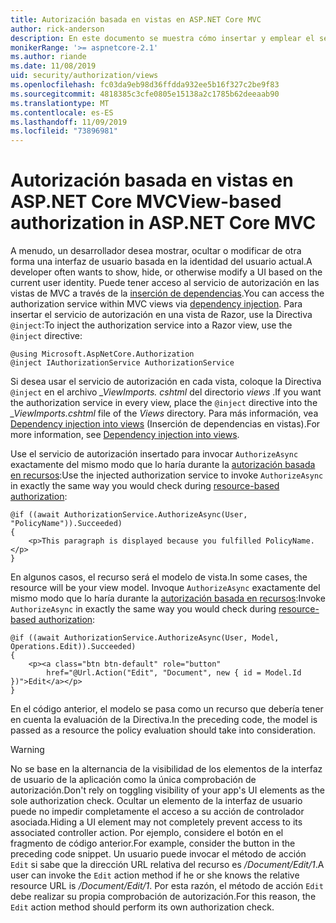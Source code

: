 ```yaml
---
title: Autorización basada en vistas en ASP.NET Core MVC
author: rick-anderson
description: En este documento se muestra cómo insertar y emplear el servicio de autorización dentro de una ASP.NET Core vista de Razor.
monikerRange: '>= aspnetcore-2.1'
ms.author: riande
ms.date: 11/08/2019
uid: security/authorization/views
ms.openlocfilehash: fc03da9eb98d36ffdda932ee5b16f327c2be9f83
ms.sourcegitcommit: 4818385c3cfe0805e15138a2c1785b62deeaab90
ms.translationtype: MT
ms.contentlocale: es-ES
ms.lasthandoff: 11/09/2019
ms.locfileid: "73896981"
---
```

# <a name="view-based-authorization-in-aspnet-core-mvc"></a><span data-ttu-id="231cd-103">Autorización basada en vistas en ASP.NET Core MVC</span><span class="sxs-lookup"><span data-stu-id="231cd-103">View-based authorization in ASP.NET Core MVC</span></span>

<span data-ttu-id="231cd-104">A menudo, un desarrollador desea mostrar, ocultar o modificar de otra forma una interfaz de usuario basada en la identidad del usuario actual.</span><span class="sxs-lookup"><span data-stu-id="231cd-104">A developer often wants to show, hide, or otherwise modify a UI based on the current user identity.</span></span> <span data-ttu-id="231cd-105">Puede tener acceso al servicio de autorización en las vistas de MVC a través de la [inserción de dependencias](xref:fundamentals/dependency-injection).</span><span class="sxs-lookup"><span data-stu-id="231cd-105">You can access the authorization service within MVC views via [dependency injection](xref:fundamentals/dependency-injection).</span></span> <span data-ttu-id="231cd-106">Para insertar el servicio de autorización en una vista de Razor, use la Directiva `@inject`:</span><span class="sxs-lookup"><span data-stu-id="231cd-106">To inject the authorization service into a Razor view, use the `@inject` directive:</span></span>

```cshtml
@using Microsoft.AspNetCore.Authorization
@inject IAuthorizationService AuthorizationService
```

<span data-ttu-id="231cd-107">Si desea usar el servicio de autorización en cada vista, coloque la Directiva `@inject` en el archivo *_ViewImports. cshtml* del directorio *views* .</span><span class="sxs-lookup"><span data-stu-id="231cd-107">If you want the authorization service in every view, place the `@inject` directive into the *_ViewImports.cshtml* file of the *Views* directory.</span></span> <span data-ttu-id="231cd-108">Para más información, vea [Dependency injection into views](xref:mvc/views/dependency-injection) (Inserción de dependencias en vistas).</span><span class="sxs-lookup"><span data-stu-id="231cd-108">For more information, see [Dependency injection into views](xref:mvc/views/dependency-injection).</span></span>

<span data-ttu-id="231cd-109">Use el servicio de autorización insertado para invocar `AuthorizeAsync` exactamente del mismo modo que lo haría durante la [autorización basada en recursos](xref:security/authorization/resourcebased#security-authorization-resource-based-imperative):</span><span class="sxs-lookup"><span data-stu-id="231cd-109">Use the injected authorization service to invoke `AuthorizeAsync` in exactly the same way you would check during [resource-based authorization](xref:security/authorization/resourcebased#security-authorization-resource-based-imperative):</span></span>

```cshtml
@if ((await AuthorizationService.AuthorizeAsync(User, "PolicyName")).Succeeded)
{
    <p>This paragraph is displayed because you fulfilled PolicyName.</p>
}
```

<span data-ttu-id="231cd-110">En algunos casos, el recurso será el modelo de vista.</span><span class="sxs-lookup"><span data-stu-id="231cd-110">In some cases, the resource will be your view model.</span></span> <span data-ttu-id="231cd-111">Invoque `AuthorizeAsync` exactamente del mismo modo que lo haría durante la [autorización basada en recursos](xref:security/authorization/resourcebased#security-authorization-resource-based-imperative):</span><span class="sxs-lookup"><span data-stu-id="231cd-111">Invoke `AuthorizeAsync` in exactly the same way you would check during [resource-based authorization](xref:security/authorization/resourcebased#security-authorization-resource-based-imperative):</span></span>

```cshtml
@if ((await AuthorizationService.AuthorizeAsync(User, Model, Operations.Edit)).Succeeded)
{
    <p><a class="btn btn-default" role="button"
        href="@Url.Action("Edit", "Document", new { id = Model.Id })">Edit</a></p>
}
```

<span data-ttu-id="231cd-112">En el código anterior, el modelo se pasa como un recurso que debería tener en cuenta la evaluación de la Directiva.</span><span class="sxs-lookup"><span data-stu-id="231cd-112">In the preceding code, the model is passed as a resource the policy evaluation should take into consideration.</span></span>

> [!WARNING]
> <span data-ttu-id="231cd-113">No se base en la alternancia de la visibilidad de los elementos de la interfaz de usuario de la aplicación como la única comprobación de autorización.</span><span class="sxs-lookup"><span data-stu-id="231cd-113">Don't rely on toggling visibility of your app's UI elements as the sole authorization check.</span></span> <span data-ttu-id="231cd-114">Ocultar un elemento de la interfaz de usuario puede no impedir completamente el acceso a su acción de controlador asociada.</span><span class="sxs-lookup"><span data-stu-id="231cd-114">Hiding a UI element may not completely prevent access to its associated controller action.</span></span> <span data-ttu-id="231cd-115">Por ejemplo, considere el botón en el fragmento de código anterior.</span><span class="sxs-lookup"><span data-stu-id="231cd-115">For example, consider the button in the preceding code snippet.</span></span> <span data-ttu-id="231cd-116">Un usuario puede invocar el método de acción `Edit` si sabe que la dirección URL relativa del recurso es */Document/Edit/1*.</span><span class="sxs-lookup"><span data-stu-id="231cd-116">A user can invoke the `Edit` action method if he or she knows the relative resource URL is */Document/Edit/1*.</span></span> <span data-ttu-id="231cd-117">Por esta razón, el método de acción `Edit` debe realizar su propia comprobación de autorización.</span><span class="sxs-lookup"><span data-stu-id="231cd-117">For this reason, the `Edit` action method should perform its own authorization check.</span></span>
